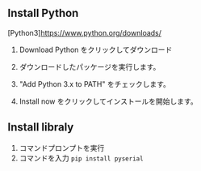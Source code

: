 ## Install Python

[Python3]https://www.python.org/downloads/

1. Download Python をクリックしてダウンロード

2. ダウンロードしたパッケージを実行します。

3. "Add Python 3.x to PATH" をチェックします。

4. Install now をクリックしてインストールを開始します。


## Install libraly

1. コマンドプロンプトを実行
2. コマンドを入力
    ```pip install pyserial```